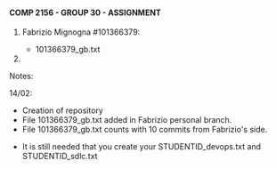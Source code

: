 #### COMP 2156 - GROUP 30 - ASSIGNMENT

1) Fabrizio Mignogna #101366379:
    - 101366379_gb.txt

2) 


Notes:

14/02: 
- Creation of repository
- File 101366379_gb.txt added in Fabrizio personal branch.
- File 101366379_gb.txt counts with 10 commits from Fabrizio's side.

* It is still needed that you create your STUDENTID_devops.txt and STUDENTID_sdlc.txt 
